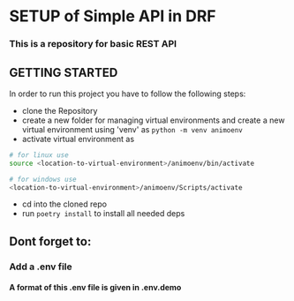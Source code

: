 # SETUP of Simple API in DRF

### This is a repository for basic REST API

## GETTING STARTED 

In order to run this project you have to follow the following steps:

- clone the Repository
- create a new folder for managing virtual environments and create a new virtual environment using 'venv' as `python -m venv animoenv`
- activate virtual environment as

```zsh
# for linux use
source <location-to-virtual-environment>/animoenv/bin/activate

# for windows use
<location-to-virtual-environment>/animoenv/Scripts/activate
```

- cd into the cloned repo
- run `poetry install` to install all needed deps

## Dont forget to: 

### Add a .env file 

#### A format of this .env file is given in .env.demo 

# 
